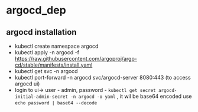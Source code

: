 # argocd_dep

## argocd installation
- kubectl create namespace argocd
- kubectl apply -n argocd -f https://raw.githubusercontent.com/argoproj/argo-cd/stable/manifests/install.yaml
- kubectl get svc -n argocd
- kubectl port-forward -n argocd svc/argocd-server 8080:443  (to access argocd ui)
- login to ui-> user - admin, password - `kubectl get secret argocd-initial-admin-secret -n argocd -o yaml` , it wil be base64 encoded use `echo password | base64 --decode`

